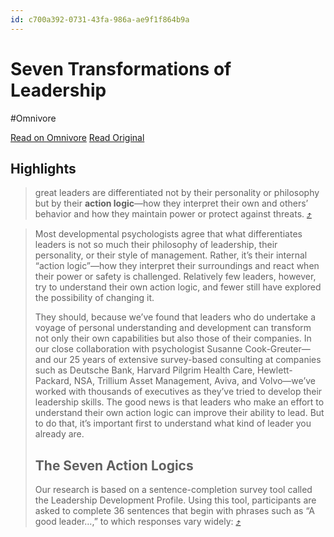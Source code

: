 ```yaml
---
id: c700a392-0731-43fa-986a-ae9f1f864b9a
---
```


# Seven Transformations of Leadership
#Omnivore

[Read on Omnivore](https://omnivore.app/me/https-hbr-org-2005-04-seven-transformations-of-leadership-18ec76235a4)
[Read Original](https://hbr.org/2005/04/seven-transformations-of-leadership)

## Highlights

> great leaders are differentiated not by their personality or philosophy but by their **action logic**—how they interpret their own and others’ behavior and how they maintain power or protect against threats. [⤴️](https://omnivore.app/me/https-hbr-org-2005-04-seven-transformations-of-leadership-18ec76235a4#3dd90e47-55c3-46f6-820f-da1bf7f8fe26)  

> Most developmental psychologists agree that what differentiates leaders is not so much their philosophy of leadership, their personality, or their style of management. Rather, it’s their internal “action logic”—how they interpret their surroundings and react when their power or safety is challenged. Relatively few leaders, however, try to understand their own action logic, and fewer still have explored the possibility of changing it.
> 
> They should, because we’ve found that leaders who do undertake a voyage of personal understanding and development can transform not only their own capabilities but also those of their companies. In our close collaboration with psychologist Susanne Cook-Greuter—and our 25 years of extensive survey-based consulting at companies such as Deutsche Bank, Harvard Pilgrim Health Care, Hewlett-Packard, NSA, Trillium Asset Management, Aviva, and Volvo—we’ve worked with thousands of executives as they’ve tried to develop their leadership skills. The good news is that leaders who make an effort to understand their own action logic can improve their ability to lead. But to do that, it’s important first to understand what kind of leader you already are.
> 
> ## The Seven Action Logics
> 
> Our research is based on a sentence-completion survey tool called the Leadership Development Profile. Using this tool, participants are asked to complete 36 sentences that begin with phrases such as “A good leader…,” to which responses vary widely: [⤴️](https://omnivore.app/me/https-hbr-org-2005-04-seven-transformations-of-leadership-18ec76235a4#e542a4db-2e15-4ce3-a8e3-d52ec4fed0b9)  

